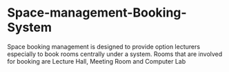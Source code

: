 # Space-management-Booking-System
Space booking management is designed to provide option lecturers especially to book rooms centrally under a system.  Rooms that are involved for booking are Lecture Hall, Meeting Room and Computer Lab
